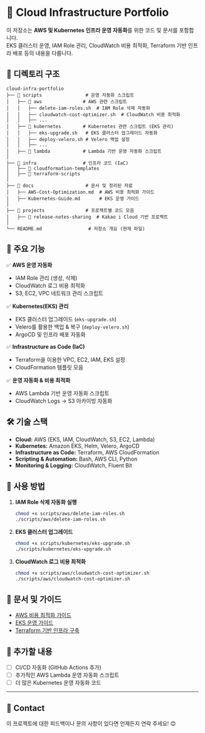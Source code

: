 # 🚀 Cloud Infrastructure Portfolio  

이 저장소는 **AWS 및 Kubernetes 인프라 운영 자동화**를 위한 코드 및 문서를 포함합니다.  
EKS 클러스터 운영, IAM Role 관리, CloudWatch 비용 최적화, Terraform 기반 인프라 배포 등의 내용을 다룹니다.

## 📂 디렉토리 구조
```
cloud-infra-portfolio
├── 📂 scripts                # 운영 자동화 스크립트
│   ├── 📂 aws               # AWS 관련 스크립트
│   │   ├── delete-iam-roles.sh  # IAM Role 삭제 자동화
│   │   ├── cloudwatch-cost-optimizer.sh  # CloudWatch 비용 최적화
│   │   ├── ...
│   ├── 📂 kubernetes        # Kubernetes 관련 스크립트 (EKS 관리)
│   │   ├── eks-upgrade.sh   # EKS 클러스터 업그레이드 자동화
│   │   ├── deploy-velero.sh # Velero 백업 설정
│   │   ├── ...
│   ├── 📂 lambda            # Lambda 기반 운영 자동화 스크립트
│
├── 📂 infra                 # 인프라 코드 (IaC)
│   ├── 📂 cloudformation-templates
│   ├── 📂 terraform-scripts
│
├── 📂 docs                   # 문서 및 정리된 자료
│   ├── AWS-Cost-Optimization.md  # AWS 비용 최적화 가이드
│   ├── Kubernetes-Guide.md       # EKS 운영 가이드
│
├── 📂 projects               # 프로젝트별 코드 모음
│   ├── 📂 release-notes-sharing  # Kakao i Cloud 기반 프로젝트
│
└── README.md                 # 저장소 개요 (현재 파일)
```


## 🚀 주요 기능
✅ **AWS 운영 자동화**
- IAM Role 관리 (생성, 삭제)
- CloudWatch 로그 비용 최적화
- S3, EC2, VPC 네트워크 관리 스크립트

✅ **Kubernetes(EKS) 관리**
- EKS 클러스터 업그레이드 (`eks-upgrade.sh`)
- Velero를 활용한 백업 & 복구 (`deploy-velero.sh`)
- ArgoCD 및 인프라 배포 자동화

✅ **Infrastructure as Code (IaC)**
- Terraform을 이용한 VPC, EC2, IAM, EKS 설정
- CloudFormation 템플릿 모음

✅ **운영 자동화 & 비용 최적화**
- AWS Lambda 기반 운영 자동화 스크립트
- CloudWatch Logs → S3 아카이빙 자동화


## 🛠 기술 스택
- **Cloud:** AWS (EKS, IAM, CloudWatch, S3, EC2, Lambda)
- **Kubernetes:** Amazon EKS, Helm, Velero, ArgoCD
- **Infrastructure as Code:** Terraform, AWS CloudFormation
- **Scripting & Automation:** Bash, AWS CLI, Python
- **Monitoring & Logging:** CloudWatch, Fluent Bit


## 📌 사용 방법
1. **IAM Role 삭제 자동화 실행**
   ```bash
   chmod +x scripts/aws/delete-iam-roles.sh
   ./scripts/aws/delete-iam-roles.sh
   ```
2. **EKS 클러스터 업그레이드**
   ```bash
   chmod +x scripts/kubernetes/eks-upgrade.sh
   ./scripts/kubernetes/eks-upgrade.sh
   ```

3. **CloudWatch 로그 비용 최적화**
   ```bash
   chmod +x scripts/aws/cloudwatch-cost-optimizer.sh
   ./scripts/aws/cloudwatch-cost-optimizer.sh
   ```

## 📜 문서 및 가이드
- [AWS 비용 최적화 가이드](docs/AWS-Cost-Optimization.md)
- [EKS 운영 가이드](docs/Kubernetes-Guide.md)
- [Terraform 기반 인프라 구축](docs/Terraform-Guide.md)


## 📌 추가할 내용
- [ ] CI/CD 자동화 (GitHub Actions 추가)
- [ ] 추가적인 AWS Lambda 운영 자동화 스크립트
- [ ] 더 많은 Kubernetes 운영 자동화 코드

---

## 📢 Contact
이 프로젝트에 대한 피드백이나 문의 사항이 있다면 언제든지 연락 주세요! 😊  